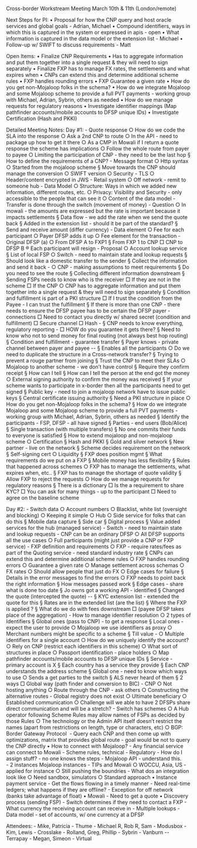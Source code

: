 Cross-border Workstream Meeting 
March 10th & 11th (London/remote)

Next Steps for PI:
•  Proposal for how the CNP query and host oracle services and global goals  - Adrian, Michael 
•  Compound identifiers, ways in which this is captured in the system or expressed in apis - open
•  What information is captured in the data model or the extension list - Michael
•  Follow-up w/ SWIFT to discuss requirements - Matt 

Open Items:
•  Finalize CNP Requirements
•  Has to aggregate information and put them together into a single request & they will need to sign separately
•  Finalize FXP has to manage FX rates, the settlements and what expires when
•  CNPs can extend this and determine additional scheme rules
•  FXP handles rounding errors
•  FXP Guarantee a given rate
•  How do you get non-Mojaloop folks in the schema?
•  How do we integrate Mojaloop and some Mojaloop scheme to provide a full PVT payments - working group with Michael, Adrian, Sybrin, others as needed
•  How do we manage requests for regulatory reasons
•  Investigate identifier mappings (Map pathfinder accounts/mobile accounts to DFSP unique IDs)
•  Investigate Certification (Hash and PKKI)

Detailed Meeting Notes:
Day #1:
	- Quote response
		○ How do we code the SLA into the response
		○ Ask a 2nd CNP to route
		○ In the API - need to package up how to get it there
		○ As a CMP in Mowali if I return a quote response the scheme has implications 
		○ Follow the whole route from payer to payee 
		○ Limiting the participation of CNP - they need to be the last hop
			§ How to define the requirements of a CNP?
	- Message format
		○ Http syntax
		○ Started from the mojaloop scheme 
			§ Move towards the CNP should manage the conversion
		○ SWIFT version
		○ Security - TLS
		○ Header/content encrypted in JWS
	- Retail system
		○ Off network - remit to someone hub
	- Data Model
		○ Structure: Ways in which we added new information, different routes, etc.
		○ Privacy: Visibility and Security  - only accessible to the people that can see it
		○ Content of the data model 
	- Transfer is done through the switch (movement of money)
	- Question
		○ In mowali - the amounts are expressed but the rate is important because it impacts settlements 
			§ Data flow - we add the rate when we send the quote back
			§ Added in the extension list - should it be part of the standard?
			§ Send and receive amount (differ currency) 
	- Data element
		○ Fee for each participant
		○ Payer DFSP adds it up 
		○ Fee element for the transaction 
	- Original DFSP (a) 
		○ From DFSP A to FXP1
			§ From FXP 1 to CNP
				□ CNP to DFSP B
					® Each participant will resign
	- Proposal
		○ Account lookup service
			§ List of local FSP
		○ Switch - need to maintain state and lookup requests
			§ Should look like a domestic transfer to the sender
			§ Collect the information and send it back -
		○ CNP - making assumptions to meet requirements
			§ Do you need to see the route
			§ Collecting different information downstream
			§ Sending FSPs needs to know who is the receiver
				□ If they are not in the scheme
				□ If the CNP
		○ CNP has to aggregate information and put them together into a single request & they will need to sign separately 
			§ Condition and fulfillment is part of a PKI structure
				□ If I trust the condition from the Payee - I can trust the fulfillment 
			§ If there is more than one CNP - there needs to ensure the DFSP payee has to be certain the DFSP payer - connections
				□ Need to contact you directly w/ shared secret (condition and fulfillment) 
				□ Secure channel 
				□ Hash - 
			§ CNP needs to know everything, regulatory reporting - 
				□ HOW do you guarantee it gets there?
			§ Need to know who not to send money for final routing (not always best hop routing) 
			§ Condition and fulfillment - guarantee transfer
			§ Payer knows - private channel between payer and payee -- 
			§ Enables all the participants 
		○ Do we need to duplicate the structure in a Cross-network transfer?
			§ Trying to prevent a rouge partner from joining
			§ Trust the CNP to meet their SLAs
		○ Mojaloop to another scheme - we don’t have control
			§ Require they confirm receipt 
			§ How can I tell 
			§ How can I tell the person at the end got the money 
		○ External signing authority to confirm the money was received
			§ If your scheme wants to participate in x-border then all the participants need to get signed
			§ Public key -  need to join a mojaloop network have to issue public keys
			§ Central certificate issuing authority 
			§ Need a PKI structure in place 
		○ How do you get non-Mojaloop folks in the schema?
			§ How do we integrate Mojaloop and some Mojaloop scheme to provide a full PVT payments - working group with Michael, Adrian, Sybrin, others as needed
			§ Identify the participants  -  FSP, DFSP - all have signed
			§ Parties - end users (Bob/Alice)
			§ Single transaction (with multiple transfers)
			§ No one commits their funds to everyone is satisfied 
			§ How to extend mojaloop and non-mojaloop scheme 
		○ Certification 
			§ Hash and PKKI
			§ Gold and silver network
			§ New partner - live on the network 
			§ Scheme decides requirement on the network 
			§ Self-signing cert 
		○ Liquidity 
			§ FXP does position mgmt
			§ What requirements do we put on a FXP
			§ Mobile money has less flexibility 
			§ Rules that happened across schemes 
		○ FXP has to manage the settlements, what expires when, etc..
			§ FXP has to manage the shortage of quote validity 
			§ Allow FXP to reject the requests
		○ How do we manage requests for regulatory reasons
			§ There is a dictionary 
				□ Is the a requirement to share KYC?
				□ You can ask for many things - up to the participant 
				□ Need to agree on the baseline scheme

Day #2:
	- Switch data
		○ Account numbers
		○ Blacklist, white list (oversight and blocking)
		○ Keeping it simple
		○ Hub 
		○ Side service for folks that can do this
			§ Mobile data capture
			§ Side car
			§ Digital process 
			§ Value added services for the hub (managed service)
	- Switch - need to maintain state and lookup requests
	- CNP can be an ordinary DFSP
		○ All DFSP supports all the use cases
		○ Full participants (might just provide a CNP or FXP service)
	- FXP definition and requirements
		○ FXP - require rates/fees as part of the Quoting service - need standard industry rate
			§ CNPs can extend this and determine additional scheme rules
		○ FXP handles rounding errors 
		○ Guarantee a given rate
		○ Manage settlement across schemas
		○ FX rates
		○ Should allow people that just do FX
		○ Edge cases for failure
			§ Details in the error messages to find the errors
		○ FXP needs to point back the right information 
			§ How messages passed work
			§ Edge cases - share what is done too date
			§ Jo owns got a working API - identified 
			§ Changed the quote (intercepted the quote) -- 
			§ KYC extension list - extended the quote for this
			§ Rates are in the extended list (are the list)
			§ Where the FXP is applied ?
			§ What do we do with fees downstream
				□  (payee DFSP takes place of the aggregation)
	- How to manage identifier resolution 
		○ 2 types of Identifiers
			§ Global ones (pass to CNP) - to get a response
			§ Local ones - expect the user to provide
		○ Mojaloop we use identifiers as proxy 
		○ Merchant numbers might be specific to a scheme 
			§ Till value - 
		○ Multiple identifiers for a single account
		○ How do we uniquely identify the account?
		○ Rely on CNP (restrict each identifiers in this scheme)
		○ What sort of structures in place
		○ Passport identification - place holders
		○ Map pathfinder accounts/mobile accounts to DFSP unique IDs
			§ Service - primary account is X
			§ Each country has a service they provide
			§ Each CNP understands the address scheme
			§ Global one - need to know which ways to use 
		○ Sends a get parties to the switch 
			§ ALS never heard of them
			§ 2 ways 
				□ Global way (path finder and conversion to BIC)
	- CNP
		○ Not hosting anything
		○ Route through the CNP - ask others
		○ Constructing the alternative routes 
	- Global registry does not exist
		○ Ultimate beneficiary 
		○ Established communication
		○ Challenge will we able to have 2 DFSPs share direct communication and will be a stretch? 
	- Switch has schemes
		○ A Hub operator following Scheme Rules may allow names of FSPs as decided by those Rules
		○ The technology or the Admin API itself doesn’t restrict the names (apart from restrictions on length, type or characters, etc)
		○ BGP: Border Gateway Protocol 
	- Query each CNP and then come up with optimizations, matrix that provides global route - goal would be not to query the CNP directly
• How to connect with Mojaloop?
	- Any financial service can connect to Mowali
	- Scheme rules, technical
	- Regulatory 
	- How do I assign stuff? - no one knows the steps
	- Mojaloop API - understand this.  
	- 2 instances Mojaloop instances - TIPs and Mowali 
		○ WOCCU, Asia, US - applied for instance
		○ Still pushing the boundries 
	- What dos an integration look like
		○ Need sandbox, simulators 
		○ Standard approach
• Instance payment service
	- Get the flows flowing in a timely manner
	- Need real-time ledgers; what happens if they are offline?
	- Exception for off network (banks take advantage of float) 
• Mowali 
	- Need to get a quote
• Discovery process (sending FSP)
	- Switch determines if they need to contact a FXP
	- What currency the receiving account can receive in 
	- Multiple lookups
	- Data model - set of accounts, w/ one currency at a DFSP


Attendees:
	- Mike, Patricia - Thume
	- Michael R, Rob R, Sam - Modusbox
	- Kim, Lewis - Crosslake
	- Rolland, Greg, Phillip - Sybrin
	- Vanburn -- Terrapay
	- Megan, Simeon - Virtual
